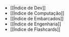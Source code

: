 -  [[Índice de Dev]]
‎
- [[Índice de Computação]]
‎
-  [[Índice de Embarcados]]
‎
- [[Índice de Engenharia]]
‎
-  [[Índice de Flashcards]]
